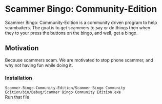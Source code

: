 # Scammer Bingo: Community-Edition
Scammer Bingo: Community-Edition is a community driven program to help scambaiters. The goal is to get scammers to say or do things then when they to your press the buttons on the bingo, and well, get a bingo.  



## Motivation

Because scammers scam. We are motivated to stop phone scammer, and why not having fun while doing it.

### Installation

```Scammer-Bingo-Community-Edition/Scammer Bingo Community Edition/bin/Debug/Scammer Bingo Community Edition.exe```  
Run that file
